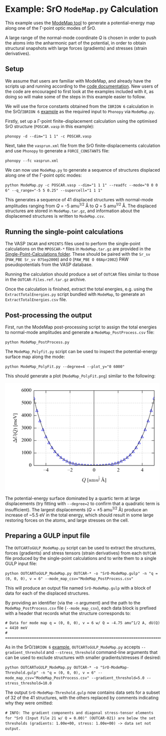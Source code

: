 Example: SrO `ModeMap.py` Calculation
=====================================

This example uses the [ModeMap tool](https://github.com/JMSkelton/ModeMap) to generate a potential-energy map along one of the &Gamma;-point optic modes of SrO.

A large range of the normal-mode coordinate <i>Q</i> is chosen in order to push the atoms into the anharmonic part of the potential, in order to obtain structural snapshots with large forces (gradients) and stresses (strain derivatives).

Setup
-----

We assume that users are familiar with ModeMap, and already have the scripts up and running according to the [code documentation](https://github.com/JMSkelton/ModeMap).
New users of the code are encouraged to first look at the examples included with it, as doing so will make some of the steps in this example easier to follow.

We will use the force constants obtained from the `IBRION 6` calculation in the SrO/`IBRION 6` [example](../Example_SrO-IBRION-6) as the required input to `Phonopy` via `ModeMap.py`.

Firstly, set up a &Gamma;-point finite-displacement calculation using the optimised SrO structure (`POSCAR.vasp` in this example):

`phonopy -d --dim="1 1 1" -c POSCAR.vasp`

Next, take the `vasprun.xml` file from the SrO finite-displacements calculation and use `Phonopy` to generate a `FORCE_CONSTANTS` file:

`phonopy --fc vasprun.xml`

We can now use `ModeMap.py` to generate a sequence of structures displaced along one of the &Gamma;-point optic modes:

`python ModeMap.py -c POSCAR.vasp --dim="1 1 1" --readfc --mode="0 0 0 6" --q_range="-5 5 0.25" --supercell="1 1 1"`

This generates a sequence of 41 displaced structures with normal-mode amplitudes ranging from <i>Q</i> = -5 amu<sup>1/2</sup> &#8491; to <i>Q</i> = 5 amu<sup>1/2</sup> &#8491;.
The displaced structures are stored in `ModeMap.tar.gz`, and information about the displacemed structures is written to `ModeMap.csv`.

Running the single-point calculations
-------------------------------------

The VASP `INCAR` and `KPOINTS` files used to perform the single-point calculations on the `MPOSCAR-*` files in `ModeMap.tar.gz` are provided in the [Single-Point-Calculations folder](./Single-Point-Calculations).
These should be paired with the `Sr_sv` (`PAW_PBE Sr_sv 07Sep2000`) and `O` (`PAW_PBE O 08Apr2002`) PAW pseudopotentials from the VASP database.

Running the calculation should produce a set of `OUTCAR` files similar to those in the `OUTCAR-Files.ref.tar.gz` archive.

Once the calculation is finished, extract the total energies, e.g. using the `ExtractTotalEnergies.py` script bundled with `ModeMap`, to generate an `ExtractTotalEnergies.csv` file.

Post-processing the output
--------------------------

First, run the ModeMap post-processing script to assign the total energies to normal-mode amplitudes and generate a `ModeMap_PostProcess.csv` file:

`python ModeMap_PostProcess.py`

The `ModeMap_Polyfit.py` script can be used to inspect the potential-energy surface map along the mode:

`python ModeMap_PolyFit.py --degree=4 --plot_y="0 6000"`

This should generate a plot (`ModeMap_PolyFit.png`) similar to the following:

<img src="./ModeMap_PolyFit.png" width="500" alt="ModeMap_PolyFit.png" >

The potential-energy surface dominated by a quartic term at large displacements (try fitting with `--degree=2` to confirm that a quadratic term is insufficient).
The largest displacements (<i>Q</i> = &plusmn;5 amu<sup>1/2</sup> &#8491;) produce an increase of ~5.5 eV in the total energy, which should result in some large restoring forces on the atoms, and large stresses on the cell.

Preparing a GULP input file
---------------------------

The `OUTCARToGULP_ModeMap.py` script can be used to extract the structures, forces (gradients) and stress tensors (strain derivatives) from each `OUTCAR` file produced by the single-point calculations and to write them to a single GULP input file:

`python OUTCARToGULP_ModeMap.py OUTCAR-* -o "SrO-ModeMap.gulp" -n "q = (0, 0, 0), v = 6" --mode_map_csv="ModeMap_PostProcess.csv"`

This will produce an output file named `SrO-ModeMap.gulp` with a block of data for each of the displaced structures.

By providing an identifier (via the `-n` argument) and the path to the `ModeMap_PostProcess.csv` file (`--mode_map_csv`), each data block is prefixed with a header that records what the structure corresponds to:

```
# Data for mode map q = (0, 0, 0), v = 6 w/ Q = -4.75 amu^1/2 A, dU(Q) = 4410 meV
# ===============================================================================
```

As in the SrO/`IBRION 6` [example](../Example_SrO-IBRION-6), `OUTCARToGULP_ModeMap.py` accepts `--gradient_threshold` and `--stress_threshold` command-line arguments that can be used to exclude structures with smaller gradients/stresses if desired:

`python OUTCARToGULP_ModeMap.py OUTCAR-* -o "SrO-ModeMap-Threshold.gulp" -n "q = (0, 0, 0), v = 6" --mode_map_csv="ModeMap_PostProcess.csv" --gradient_threshold=5.0 --stress_threshold=10.0`

The output `SrO-ModeMap-Threshold.gulp` now contains data sets for a subset of 32 of the 41 structures, with the others replaced by comments indicating why they were omitted:

`# INFO: The gradient components and diagonal stress-tensor elements for "SrO (Input File 21 w/ Q = 0.00)" (OUTCAR-021) are below the set thresholds (gradients: 1.00e+00, stress: 1.00e+00) -> data set not output.`

